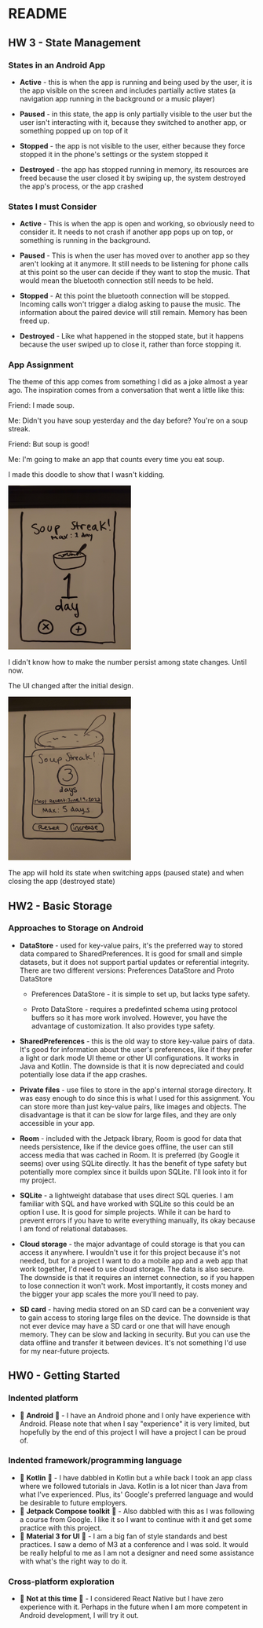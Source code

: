 # README

## HW 3 - State Management

### States in an Android App

* **Active** - this is when the app is running and being used by the user, it is the app visible on the screen and includes partially active states (a navigation app running in the background or a music player)

* **Paused** - in this state, the app is only partially visible to the user but the user isn't interacting with it, because they switched to another app, or something popped up on top of it

* **Stopped** - the app is not visible to the user, either because they force stopped it in the phone's settings or the system stopped it

* **Destroyed** - the app has stopped running in memory, its resources are freed because the user closed it by swiping up, the system destroyed the app's process, or the app crashed

### States I must Consider

* **Active** - This is when the app is open and working, so obviously need to consider it. It needs to not crash if another app pops up on top, or something is running in the background.

* **Paused** - This is when the user has moved over to another app so they aren't looking at it anymore. It still needs to be listening for phone calls at this point so the user can decide if they want to stop the music. That would mean the bluetooth connection still needs to be held.

* **Stopped** - At this point the bluetooth connection will be stopped. Incoming calls won't trigger a dialog asking to pause the music. The information about the paired device will still remain. Memory has been freed up.

* **Destroyed** - Like what happened in the stopped state, but it happens because the user swiped up to close it, rather than force stopping it.

### App Assignment

The theme of this app comes from something I did as a joke almost a year ago. The inspiration comes from a conversation that went a little like this:

Friend: I made soup.

Me: Didn't you have soup yesterday and the day before? You're on a soup streak.

Friend: But soup is good!

Me: I'm going to make an app that counts every time you eat soup.

I made this doodle to show that I wasn't kidding.

<img src="soup1.jpg" width="250">

I didn't know how to make the number persist among state changes. Until now.

The UI changed after the initial design.

<img src="soup2.jpg" width="250">

The app will hold its state when switching apps (paused state) and when closing the app (destroyed state)

## HW2 - Basic Storage

### Approaches to Storage on Android

* **DataStore** - used for key-value pairs, it's the preferred way to stored data compared to SharedPreferences. It is good for small and simple datasets, but it does not support partial updates or referential integrity. There are two different versions: Preferences DataStore and Proto DataStore

  * Preferences DataStore - it is simple to set up, but lacks type safety.

  * Proto DataStore - requires a predefinted schema using protocol buffers so it has more work involved. However, you have the advantage of customization. It also provides type safety.

* **SharedPreferences** - this is the old way to store key-value pairs of data. It's good for information about the user's preferences, like if they prefer a light or dark mode UI theme or other UI configurations. It works in Java and Kotlin. The downside is that it is now depreciated and could potentially lose data if the app crashes.

* **Private files** - use files to store in the app's internal storage directory. It was easy enough to do since this is what I used for this assignment. You can store more than just key-value pairs, like images and objects. The disadvantage is that it can be slow for large files, and they are only accessible in your app.

* **Room** - included with the Jetpack library, Room is good for data that needs persistence, like if the device goes offline, the user can still access media that was cached in Room. It is preferred (by Google it seems) over using SQLite directly. It has the benefit of type safety but potentially more complex since it builds upon SQLite. I'll look into it for my project.

* **SQLite** - a lightweight database that uses direct SQL queries. I am familiar with SQL and have worked with SQLite so this could be an option I use. It is good for simple projects. While it can be hard to prevent errors if you have to write everything manually, its okay because I am fond of relational databases.

* **Cloud storage** - the major advantage of could storage is that you can access it anywhere. I wouldn't use it for this project because it's not needed, but for a project I want to do a mobile app and a web app that work together, I'd need to use cloud storage. The data is also secure. The downside is that it requires an internet connection, so if you happen to lose connection it won't work. Most importantly, it costs money and the bigger your app scales the more you'll need to pay.

* **SD card** - having media stored on an SD card can be a convenient way to gain access to storing large files on the device. The downside is that not ever device may have a SD card or one that will have enough memory. They can be slow and lacking in security. But you can use the data offline and transfer it between devices. It's not something I'd use for my near-future projects.

## HW0 - Getting Started

### Indented platform

* 💚 **Android** 💚 - I have an Android phone and I only have experience with Android. Please note that when I say "experience" it is very limited, but hopefully by the end of this project I will have a project I can be proud of.

### Indented framework/programming language

* 💜 **Kotlin** 💜 - I have dabbled in Kotlin but a while back I took an app class where we followed tutorials in Java. Kotlin is a lot nicer than Java from what I've experienced. Plus, its' Google's preferred language and would be desirable to future employers.
* 🚀 **Jetpack Compose toolkit** 🚀 - Also dabbled with this as I was following a course from Google. I like it so I want to continue with it and get some practice with this project.
* 📱 **Material 3 for UI** 📱 - I am a big fan of style standards and best practices. I saw a demo of M3 at a conference and I was sold. It would be really helpful to me as I am not a designer and need some assistance with what's the right way to do it.

### Cross-platform exploration

* 🚫 **Not at this time** 🚫 - I considered React Native but I have zero experience with it. Perhaps in the future when I am more competent in Android development, I will try it out.
